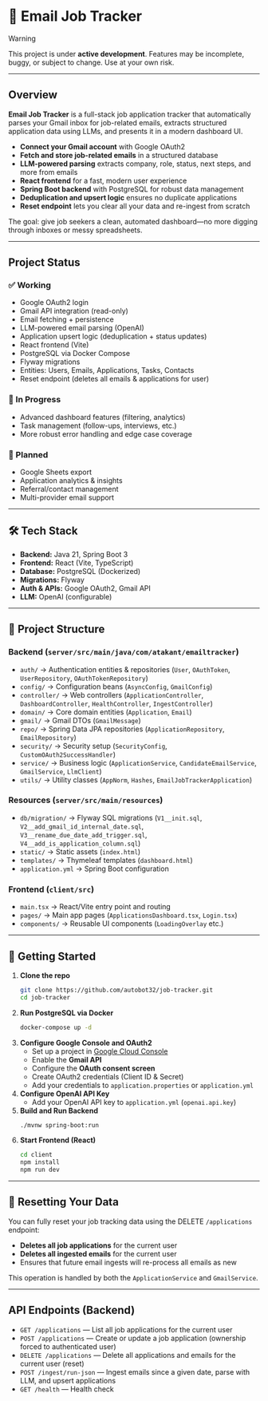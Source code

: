 # 📧 Email Job Tracker

> [!WARNING]
> This project is under **active development**. Features may be incomplete, buggy, or subject to change. Use at your own risk.

---

## Overview

**Email Job Tracker** is a full-stack job application tracker that automatically parses your Gmail inbox for job-related emails, extracts structured application data using LLMs, and presents it in a modern dashboard UI.

- **Connect your Gmail account** with Google OAuth2
- **Fetch and store job-related emails** in a structured database
- **LLM-powered parsing** extracts company, role, status, next steps, and more from emails
- **React frontend** for a fast, modern user experience
- **Spring Boot backend** with PostgreSQL for robust data management
- **Deduplication and upsert logic** ensures no duplicate applications
- **Reset endpoint** lets you clear all your data and re-ingest from scratch

The goal: give job seekers a clean, automated dashboard—no more digging through inboxes or messy spreadsheets.

---

## Project Status

### ✅ Working
- Google OAuth2 login
- Gmail API integration (read-only)
- Email fetching + persistence
- LLM-powered email parsing (OpenAI)
- Application upsert logic (deduplication + status updates)
- React frontend (Vite)
- PostgreSQL via Docker Compose
- Flyway migrations
- Entities: Users, Emails, Applications, Tasks, Contacts
- Reset endpoint (deletes all emails & applications for user)

### 🔄 In Progress
- Advanced dashboard features (filtering, analytics)
- Task management (follow-ups, interviews, etc.)
- More robust error handling and edge case coverage

### 🧠 Planned
- Google Sheets export
- Application analytics & insights
- Referral/contact management
- Multi-provider email support

---

## 🛠 Tech Stack

- **Backend:** Java 21, Spring Boot 3
- **Frontend:** React (Vite, TypeScript)
- **Database:** PostgreSQL (Dockerized)
- **Migrations:** Flyway
- **Auth & APIs:** Google OAuth2, Gmail API
- **LLM:** OpenAI (configurable)

---

## 📂 Project Structure

### Backend (`server/src/main/java/com/atakant/emailtracker`)
- `auth/` → Authentication entities & repositories (`User`, `OAuthToken`, `UserRepository`, `OAuthTokenRepository`)
- `config/` → Configuration beans (`AsyncConfig`, `GmailConfig`)
- `controller/` → Web controllers (`ApplicationController`, `DashboardController`, `HealthController`, `IngestController`)
- `domain/` → Core domain entities (`Application`, `Email`)
- `gmail/` → Gmail DTOs (`GmailMessage`)
- `repo/` → Spring Data JPA repositories (`ApplicationRepository`, `EmailRepository`)
- `security/` → Security setup (`SecurityConfig`, `CustomOAuth2SuccessHandler`)
- `service/` → Business logic (`ApplicationService`, `CandidateEmailService`, `GmailService`, `LlmClient`)
- `utils/` → Utility classes (`AppNorm`, `Hashes`, `EmailJobTrackerApplication`)

### Resources (`server/src/main/resources`)
- `db/migration/` → Flyway SQL migrations (`V1__init.sql`, `V2__add_gmail_id_internal_date.sql`, `V3__rename_due_date_add_trigger.sql`, `V4__add_is_application_column.sql`)
- `static/` → Static assets (`index.html`)
- `templates/` → Thymeleaf templates (`dashboard.html`)
- `application.yml` → Spring Boot configuration

### Frontend (`client/src`)
- `main.tsx` → React/Vite entry point and routing
- `pages/` → Main app pages (`ApplicationsDashboard.tsx`, `Login.tsx`)
- `components/` → Reusable UI components (`LoadingOverlay` etc.)

---

## 🚀 Getting Started

1. **Clone the repo**
   ```bash
   git clone https://github.com/autobot32/job-tracker.git
   cd job-tracker
   ```
2. **Run PostgreSQL via Docker**
   ```bash
   docker-compose up -d
   ```
3. **Configure Google Console and OAuth2**
   - Set up a project in [Google Cloud Console](https://console.cloud.google.com)
   - Enable the **Gmail API**
   - Configure the **OAuth consent screen**
   - Create OAuth2 credentials (Client ID & Secret)
   - Add your credentials to `application.properties` or `application.yml`
4. **Configure OpenAI API Key**
   - Add your OpenAI API key to `application.yml` (`openai.api.key`)
5. **Build and Run Backend**
   ```bash
   ./mvnw spring-boot:run
   ```
6. **Start Frontend (React)**
   ```bash
   cd client
   npm install
   npm run dev
   ```

---

## 🔄 Resetting Your Data

You can fully reset your job tracking data using the DELETE `/applications` endpoint:

- **Deletes all job applications** for the current user
- **Deletes all ingested emails** for the current user
- Ensures that future email ingests will re-process all emails as new

This operation is handled by both the `ApplicationService` and `GmailService`.

---

## API Endpoints (Backend)

- `GET /applications` — List all job applications for the current user
- `POST /applications` — Create or update a job application (ownership forced to authenticated user)
- `DELETE /applications` — Delete all applications and emails for the current user (reset)
- `POST /ingest/run-json` — Ingest emails since a given date, parse with LLM, and upsert applications
- `GET /health` — Health check


